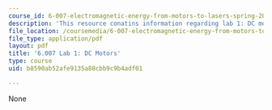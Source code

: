 ```yaml
---
course_id: 6-007-electromagnetic-energy-from-motors-to-lasers-spring-2011
description: 'This resource conatins information regarding lab 1: DC motors.'
file_location: /coursemedia/6-007-electromagnetic-energy-from-motors-to-lasers-spring-2011/b8590ab52afe9135a88cbb9c9b4adf01_MIT6_007S11_lab1.pdf
file_type: application/pdf
layout: pdf
title: '6.007 Lab 1: DC Motors'
type: course
uid: b8590ab52afe9135a88cbb9c9b4adf01

---
```

None